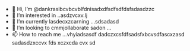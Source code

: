 - 👋 Hi, I’m @dankrasibcvbcvblfdnisadxdfsdfsdfdsfsdasdzzc
- 👀 I’m interested in ..asdzvcxv.lj
- 🌱 I’m currently lasdecxzcarning ...sdsadasd
- 💞️ I’m looking to cmmjollaborate sadon ...
- 📫 How to reach me ...vhyiadsasdf
dadczxcsfdfsadsfxbcvsdfascxzasd
sadasdzxccvx
fds
xczxcda
cvx
sd
